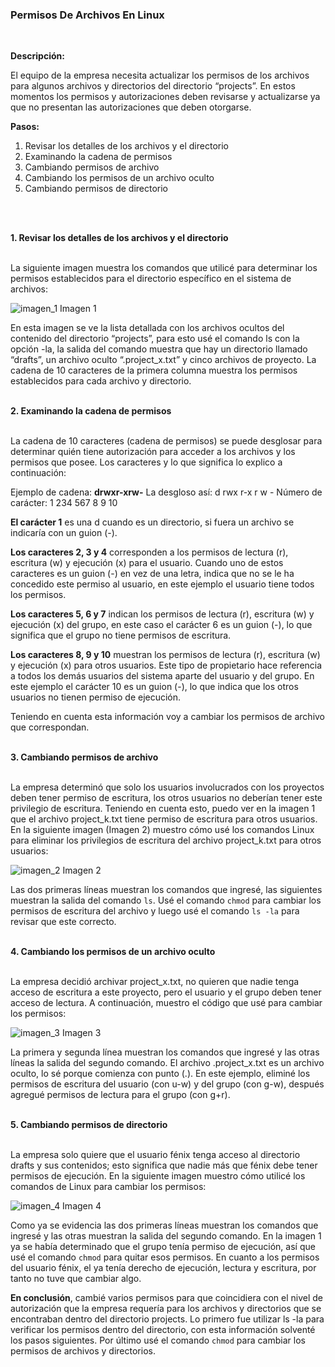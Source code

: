 ### Permisos De Archivos En Linux
<br>

**Descripción:**

El equipo de la empresa necesita actualizar los permisos de los archivos para algunos archivos y directorios del directorio “projects”. En estos momentos los permisos y autorizaciones deben revisarse y actualizarse ya que no presentan las autorizaciones que deben otorgarse.

**Pasos:**

1. Revisar los detalles de los archivos y el directorio
2. Examinando la cadena de permisos
3. Cambiando permisos de archivo
4. Cambiando los permisos de un archivo oculto
5. Cambiando permisos de directorio
<br>
<br>

**1. Revisar los detalles de los archivos y el directorio**
<br>
<br>

La siguiente imagen muestra los comandos que utilicé para determinar los permisos establecidos para el directorio específico en el sistema de archivos:

![imagen_1](https://github.com/user-attachments/assets/9eb91ec3-fd4e-45ae-a204-147668254249)
Imagen 1

En esta imagen se ve la lista detallada con los archivos ocultos del contenido del directorio “projects”, para esto usé el comando ls con la opción -la, la salida del comando muestra que hay un directorio llamado “drafts”, un archivo oculto “.project_x.txt” y cinco archivos de proyecto. La cadena de 10 caracteres de la primera columna muestra los permisos establecidos para cada archivo y directorio.
<br>
<br>

**2. Examinando la cadena de permisos**
<br>
<br>

La cadena de 10 caracteres (cadena de permisos) se puede desglosar para determinar quién tiene autorización para acceder a los archivos y los permisos que posee. Los caracteres y lo que significa lo explico a continuación:

Ejemplo de cadena:   **drwxr-xrw-** 
La desgloso así:	   d  rwx  r-x    r w -
Número de carácter:  1  234  567    8 9 10

**El carácter 1** es una d cuando es un directorio, si fuera un archivo se indicaría con un guion (-).

**Los caracteres 2, 3 y 4** corresponden a los permisos de lectura (r), escritura (w) y ejecución (x) para el usuario. Cuando uno de estos caracteres es un guion (-) en vez de una letra, indica que no se le ha concedido este permiso al usuario, en este ejemplo el usuario tiene todos los permisos.

**Los caracteres 5, 6 y 7** indican los permisos de lectura (r), escritura (w) y ejecución (x) del grupo, en este caso el carácter 6 es un guion (-), lo que significa que el grupo no tiene permisos de escritura.

**Los caracteres 8, 9 y 10** muestran los permisos de lectura (r), escritura (w) y ejecución (x) para otros usuarios. Este tipo de propietario hace referencia a todos los demás usuarios del sistema aparte del usuario y del grupo. En este ejemplo el carácter 10 es un guion (-), lo que indica que los otros usuarios no tienen permiso de ejecución.

Teniendo en cuenta esta información voy a cambiar los permisos de archivo que correspondan.
<br>
<br>

**3. Cambiando permisos de archivo**
<br>
<br>

La empresa determinó que solo los usuarios involucrados con los proyectos deben tener permiso de escritura, los otros usuarios no deberían tener este privilegio de escritura. Teniendo en cuenta esto, puedo ver en la imagen 1 que el archivo project_k.txt tiene permiso de escritura para otros usuarios. En la siguiente imagen (Imagen 2) muestro cómo usé los comandos Linux para eliminar los privilegios de escritura del archivo project_k.txt para otros usuarios:

![imagen_2](https://github.com/user-attachments/assets/296b1814-f215-4752-a6fd-51a257756db9)
Imagen 2

Las dos primeras líneas muestran los comandos que ingresé, las siguientes muestran la salida del comando `ls`. Usé el comando `chmod` para cambiar los permisos de escritura del archivo y luego usé el comando `ls -la` para revisar que este correcto.
<br>
<br>

**4. Cambiando los permisos de un archivo oculto**
<br>
<br>

La empresa decidió archivar project_x.txt, no quieren que nadie tenga acceso de escritura a este proyecto, pero el usuario y el grupo deben tener acceso de lectura. A continuación, muestro el código que usé para cambiar los permisos:

![imagen_3](https://github.com/user-attachments/assets/adc43a53-d6e0-4c5d-b6fe-8dbc2e72bb63)
Imagen 3

La primera y segunda línea muestran los comandos que ingresé y las otras líneas la salida del segundo comando. El archivo .project_x.txt es un archivo oculto, lo sé porque comienza con punto (.). En este ejemplo, eliminé los permisos de escritura del usuario (con u-w) y del grupo (con g-w), después agregué permisos de lectura para el grupo (con g+r). 
<br>
<br>

**5. Cambiando permisos de directorio**
<br>
<br>

La empresa solo quiere que el usuario fénix tenga acceso al directorio drafts y sus contenidos; esto significa que nadie más que fénix debe tener permisos de ejecución. En la siguiente imagen muestro cómo utilicé los comandos de Linux para cambiar los permisos:

![imagen_4](https://github.com/user-attachments/assets/d06749cc-ccef-4835-b344-520e22dfec89)
Imagen 4

Como ya se evidencia las dos primeras líneas muestran los comandos que ingresé y las otras muestran la salida del segundo comando. En la imagen 1 ya se había determinado que el grupo tenía permiso de ejecución, así que usé el comando `chmod` para quitar esos permisos. En cuanto a los permisos del usuario fénix, el ya tenía derecho de ejecución, lectura y escritura, por tanto no tuve que cambiar algo.

**En conclusión**, cambié varios permisos para que coincidiera con el nivel de autorización que la empresa requería para los archivos y directorios que se encontraban dentro del directorio projects. Lo primero fue utilizar ls -la para verificar los permisos dentro del directorio, con esta información solventé los pasos siguientes. Por último usé el comando `chmod` para cambiar los permisos de archivos y directorios.



